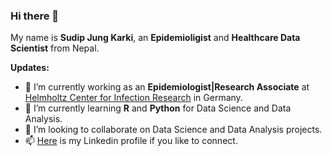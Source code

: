 ### Hi there 👋
My name is **Sudip Jung Karki**, an **Epidemioligist** and **Healthcare Data Scientist** from Nepal. 
<!--
**sudipkrk/sudipkrk** is a ✨ _special_ ✨ repository because its `README.md` (this file) appears on your GitHub profile.

Here are some ideas to get you started:

- 🔭 I’m currently working as an **Epidemiologist| Research Associate** at [Helmholtz Center for Infection Research](https://www.helmholtz-hzi.de/en/)
- 🌱 I’m currently learning **R** and **Python** for Data Science and Data Analysis.
- 👯 I’m looking to collaborate on Data Science and Data Analysis projects.
- 🤔 I’m looking for help with ...
- 💬 Ask me about Epidemiology, Pharmaceutical sciences and public health.
- 📫 How to reach me: ...
- 😄 Pronouns: ...
- ⚡ Fun fact: ...
-->
**Updates:**
- 🔭 I’m currently working as an **Epidemiologist|Research Associate** at [Helmholtz Center for Infection Research](https://www.helmholtz-hzi.de/en/) in Germany.
- 🌱 I’m currently learning **R** and **Python** for Data Science and Data Analysis.
- 👯 I’m looking to collaborate on Data Science and Data Analysis projects.
- 📫 [Here](https://www.linkedin.com/in/sudipkarki/) is my Linkedin profile if you like to connect.  

